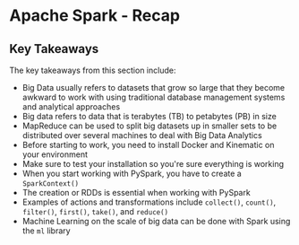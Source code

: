 
# Apache Spark - Recap

## Key Takeaways

The key takeaways from this section include:

* Big Data usually refers to datasets that grow so large that they become awkward to work with using traditional database management systems and analytical approaches
* Big data refers to data that is terabytes (TB) to petabytes (PB) in size
* MapReduce can be used to split big datasets up in smaller sets to be distributed over several machines to deal with Big Data Analytics 
* Before starting to work, you need to install Docker and Kinematic on your environment
* Make sure to test your installation so you're sure everything is working
* When you start working with PySpark, you have to create a `SparkContext()` 
* The creation or RDDs is essential when working with PySpark
* Examples of actions and transformations include `collect()`, `count()`, `filter()`, `first()`, `take()`, and `reduce()` 
* Machine Learning on the scale of big data can be done with Spark using the `ml` library

